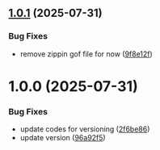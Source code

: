 ## [1.0.1](https://github.com/bryantugade/alon-docs-poc/compare/v1.0.0...v1.0.1) (2025-07-31)


### Bug Fixes

* remove zippin gof file for now ([9f8e12f](https://github.com/bryantugade/alon-docs-poc/commit/9f8e12f726a7c5aa391d8af978236d45ee053159))

# 1.0.0 (2025-07-31)


### Bug Fixes

* update codes for versioning ([2f6be86](https://github.com/bryantugade/alon-docs-poc/commit/2f6be86d551598db2bb15383cce44d3d70be6e6f))
* update version ([96a92f5](https://github.com/bryantugade/alon-docs-poc/commit/96a92f597dbd78cf6fa2fc2ff958ef241fe1bf13))
